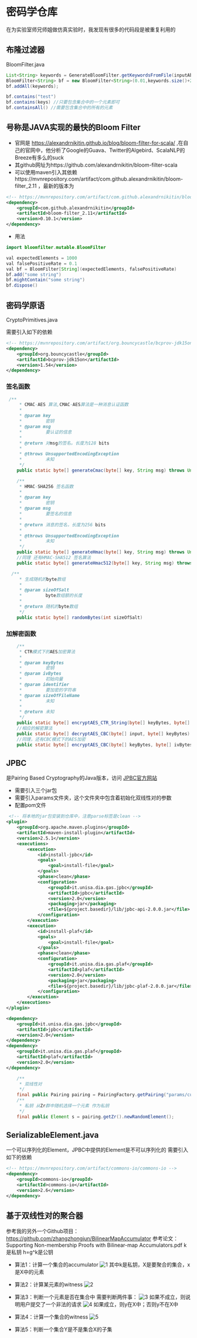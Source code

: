 # 密码学仓库
在为实验室师兄师姐做仿真实验时，我发现有很多的代码段是被重复利用的

## 布隆过滤器
BloomFilter.java
```java
List<String> keywords = GenerateBloomFilter.getKeywordsFromFile(inputAbsolutePath);
BloomFilter<String> bf = new BloomFilter<String>(0.01,keywords.size()+20);
bf.addAll(keywords);
```

```java
bf.contains("test")
bf.contains(keys) //只要包含集合中的一个元素即可
bf.containsAll() //需要包含集合中的所有的元素
```
## 号称是JAVA实现的最快的Bloom Filter
* 官网是 https://alexandrnikitin.github.io/blog/bloom-filter-for-scala/ ,在自己的官网中，他分析了Google的Guava、Twitter的Algebird、ScalaNLP的Breeze有多么的suck
* 其github网址为https://github.com/alexandrnikitin/bloom-filter-scala
* 可以使用maven引入其依赖https://mvnrepository.com/artifact/com.github.alexandrnikitin/bloom-filter_2.11 ，最新的版本为
```xml
<!-- https://mvnrepository.com/artifact/com.github.alexandrnikitin/bloom-filter -->
<dependency>
    <groupId>com.github.alexandrnikitin</groupId>
    <artifactId>bloom-filter_2.11</artifactId>
    <version>0.10.1</version>
</dependency>
```
* 用法
```java
import bloomfilter.mutable.BloomFilter

val expectedElements = 1000
val falsePositiveRate = 0.1
val bf = BloomFilter[String](expectedElements, falsePositiveRate)
bf.add("some string")
bf.mightContain("some string")
bf.dispose()
```


## 密码学原语
CryptoPrimitives.java

需要引入如下的依赖
```xml
<!-- https://mvnrepository.com/artifact/org.bouncycastle/bcprov-jdk15on -->
<dependency>
	<groupId>org.bouncycastle</groupId>
	<artifactId>bcprov-jdk15on</artifactId>
	<version>1.54</version>
</dependency>
```
### 签名函数
```java
 /**
     * CMAC-AES 算法,CMAC-AES算法是一种消息认证函数
     *
     * @param key
     *         密钥
     * @param msg
     *         要认证的信息
     *
     * @return 对msg的签名。长度为128 bits
     *
     * @throws UnsupportedEncodingException
     *         未知
     */
    public static byte[] generateCmac(byte[] key, String msg) throws UnsupportedEncodingException 
```
```java
    /**
     * HMAC-SHA256 签名函数
     *
     * @param key
     *         密钥
     * @param msg
     *         要签名的信息
     *
     * @return 消息的签名，长度为256 bits
     *
     * @throws UnsupportedEncodingException
     *         未知
     */
    public static byte[] generateHmac(byte[] key, String msg) throws UnsupportedEncodingException
    //同理 还有HMAC-SHA512 签名算法
    public static byte[] generateHmac512(byte[] key, String msg) throws UnsupportedEncodingException
```
```java
  /**
     * 生成随机的byte数组
     *
     * @param sizeOfSalt
     *         byte数组额的长度
     *
     * @return 随机的byte数组
     */
    public static byte[] randomBytes(int sizeOfSalt)
```
### 加解密函数
```java
    /**
     * CTR模式下的AES加密算法
     *
     * @param keyBytes
     *         密钥
     * @param ivBytes
     *         初始向量
     * @param identifier
     *         要加密的字符串
     * @param sizeOfFileName
     *         未知
     *
     * @return 未知
     */
    public static byte[] encryptAES_CTR_String(byte[] keyBytes, byte[] ivBytes, String identifier, int sizeOfFileName)
    //相应的解密算法
    public static byte[] decryptAES_CBC(byte[] input, byte[] keyBytes)
    //同理，还有CBC模式下的AES加密
    public static byte[] encryptAES_CBC(byte[] keyBytes, byte[] ivBytes, byte[] input)
```
## JPBC 
是Pairing Based Cryptography的Java版本，访问 [JPBC官方网站](http://gas.dia.unisa.it/projects/jpbc/#.WqM_ldeWbIV "Title") 

* 需要引入三个jar包
* 需要引入params文件夹，这个文件夹中包含着初始化双线性对的参数
* 配置pom文件
```xml
 <!-- 将本地的jar包安装到仓库中，注意parse标签是clean -->
<plugin>
	<groupId>org.apache.maven.plugins</groupId>
	<artifactId>maven-install-plugin</artifactId>
	<version>2.5.1</version>
	<executions>
		<execution>
			<id>install-jpbc</id>
			<goals>
				<goal>install-file</goal>
			</goals>
			<phase>clean</phase>
			<configuration>
				<groupId>it.unisa.dia.gas.jpbc</groupId>
				<artifactId>jpbc</artifactId>
				<version>2.0</version>
				<packaging>jar</packaging>
				<file>${project.basedir}/lib/jpbc-api-2.0.0.jar</file>
			</configuration>
		</execution>
		<execution>
			<id>install-plaf</id>
			<goals>
				<goal>install-file</goal>
			</goals>
			<phase>clean</phase>
			<configuration>
				<groupId>it.unisa.dia.gas.plaf</groupId>
				<artifactId>plaf</artifactId>
				<version>2.0</version>
				<packaging>jar</packaging>
				<file>${project.basedir}/lib/jpbc-plaf-2.0.0.jar</file>
			</configuration>
		</execution>
	</executions>
</plugin>
```
```xml
<dependency>
	<groupId>it.unisa.dia.gas.jpbc</groupId>
	<artifactId>jpbc</artifactId>
	<version>2.0</version>
</dependency>
<dependency>
	<groupId>it.unisa.dia.gas.plaf</groupId>
	<artifactId>plaf</artifactId>
	<version>2.0</version>
</dependency>
```
```java
    /**
     * 双线性对
     */
    final public Pairing pairing = PairingFactory.getPairing("params/curves/a.properties");
    /**
     * 私钥 从Zr群中随机选择一个元素 作为私钥
     */
    final public Element s = pairing.getZr().newRandomElement();
```
## SerializableElement.java
一个可以序列化的Element，JPBC中提供的Element是不可以序列化的
需要引入如下的依赖
```xml
<!-- https://mvnrepository.com/artifact/commons-io/commons-io -->
<dependency>
	<groupId>commons-io</groupId>
	<artifactId>commons-io</artifactId>
	<version>2.6</version>
</dependency>
```
## 基于双线性对的聚合器
参考我的另外一个Github项目：https://github.com/zhangzhongjun/BilinearMapAccumulator
参考论文：Supporting Non-membership Proofs with Bilinear-map Accumulators.pdf
k是私钥 h=g^k是公钥
* 算法1：计算一个集合的accumulator
  ![1](imgs/1.PNG)
  其中k是私钥，X是要聚合的集合，x是X中的元素

* 算法2：计算某元素的witness
  ![2](imgs/2.PNG)

* 算法3：判断一个元素是否在集合中
  需要判断两件事：
  ![3](imgs/3.PNG)
  如果不成立，则说明用户提交了一个非法的请求
  ![4](imgs/4.PNG)
  如果成立，则y在X中；否则y不在X中

* 算法4：计算一个集合的witness
  ![5](imgs/5.PNG)
* 算法5：判断一个集合Y是不是集合X的子集
